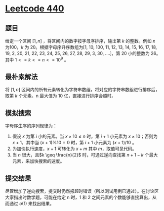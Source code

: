 <script type="text/x-mathjax-config">
  MathJax.Hub.Config({
    tex2jax: {
      inlineMath: [ ['$','$'], ["\\(","\\)"] ],
      processEscapes: true
    }
  });
</script>


<script src="https://cdn.mathjax.org/mathjax/latest/MathJax.js?config=TeX-AMS-MML_HTMLorMML" type="text/javascript"></script>

# [Leetcode 440](https://leetcode.cn/problems/k-th-smallest-in-lexicographical-order/)

## 题目
给定一个区间 $[1, n]$ ，将区间内的数字按字母序排序，输出第 $k$ 的整数。例如 $n$ 为100，$k$ 为 20。根据字母序升序数组为[1, 10, 100, 11, 12, 13, 14, 15, 16, 17, 18, 19, 2, 20, 21, 22, 23, 24, 25, 26, 27, 28, 29, 3, 30, ....]，第 20 小的整数为 26。其中 $1 <= k <= n <= 10^9$ 。

## 最朴素解法
将 $[1, n]$ 区间内的所有元素转化为字符串数组，将对应的字符串数组进行排序后，取第 $k$ 个元素。n 最大值为 10 亿，直接进行排序会超时。

## 模拟搜索
字母序生序的序列规律为：

1. 假设 $x$ 为第 $i$ 小的元素。当 $x\times 10 \le n$ 时，第 $i+1$ 小元素为 $x \times 10$；否则为 $x+1$，其中当 $(x+1) \% 10 = 0$ 时，第 $i+1$ 小元素为 $(x+1) / 10$ 。
2. 为加快执行速度，$x+1$ 可转化为 $x + m$ 其中 $m$，取值可见代码。
3. 当 $n$ 很大，且$k \geq \frac{n}{2}$ 时，可通过逆向查找第 $n+1-k$ 个最大元素，来加快搜索的速度。

## 提交结果
尽管增加了逆向搜索，提交时仍然报超时错误（所以测试用例已通过）。在讨论区大家指出时数学题，可能在给定 n 时，1 和 2 之间元素的个数能够直接算出，从而通过 $o(1)$ 来找出结果。
